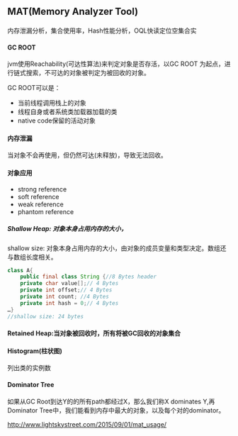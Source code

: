 ## MAT(Memory Analyzer Tool)

#### 

内存泄漏分析，集合使用率，Hash性能分析，OQL快读定位空集合实


#### GC ROOT
jvm使用Reachability(可达性算法)来判定对象是否存活，以GC ROOT
为起点，进行链式搜索，不可达的对象被判定为被回收的对象。

GC ROOT可以是：

- 当前线程调用栈上的对象
- 线程自身或者系统类加载器加载的类
- native code保留的活动对象

#### 内存泄漏
当对象不会再使用，但仍然可达(未释放)，导致无法回收。

#### 对象应用
- strong reference
- soft reference
- weak reference
- phantom reference


##### Shallow Heap: 对象本身占用内存的大小，
shallow size: 对象本身占用内存的大小，由对象的成员变量和类型决定。数组还与数组长度相关。

```java
class A{
    public final class String {//8 Bytes header
    private char value[];// 4 Bytes
    private int offset;// 4 Bytes
    private int count; //4 Bytes
    private int hash = 0;// 4 Bytes
…}
//shallow size: 24 bytes
```
#### Retained Heap:当对象被回收时，所有将被GC回收的对象集合

#### Histogram(柱状图)
列出类的实例数
#### Dominator Tree 
如果从GC Root到达Y的的所有path都经过X，那么我们称X dominates Y,再Dominator Tree中，我们能看到内存中最大的对象，以及每个对的dominator。


http://www.lightskystreet.com/2015/09/01/mat_usage/
